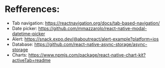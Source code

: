 # Refferences:
- Tab navigation: https://reactnavigation.org/docs/tab-based-navigation/
- Date picker: https://github.com/mmazzarolo/react-native-modal-datetime-picker
- Alert: https://snack.expo.dev/@aboutreact/alert-example?platform=ios
- Database: https://github.com/react-native-async-storage/async-storage
- Charts: https://www.npmjs.com/package/react-native-chart-kit?activeTab=readme